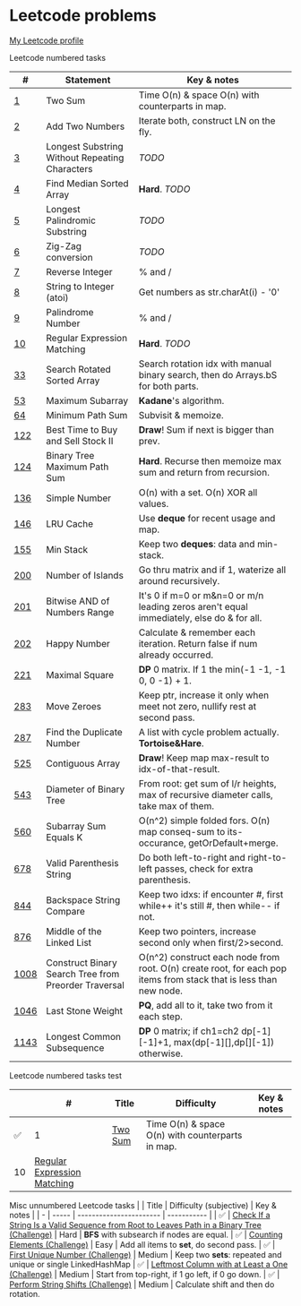 # Leetcode problems

[My Leetcode profile](https://leetcode.com/kndykndy/)

Leetcode numbered tasks

| # | Statement | Key & notes |
| - | --------- | ----------- |
[1](https://leetcode.com/problems/two-sum/) | Two Sum | Time O(n) & space O(n) with counterparts in map.
[2](https://leetcode.com/problems/add-two-numbers) | Add Two Numbers | Iterate both, construct LN on the fly.
[3](https://leetcode.com/problems/longest-substring-without-repeating-characters) | Longest Substring Without Repeating Characters | _TODO_
[4](https://leetcode.com/problems/median-of-two-sorted-arrays/) | Find Median Sorted Array | **Hard**. _TODO_
[5](https://leetcode.com/problems/longest-palindromic-substring) | Longest Palindromic Substring | _TODO_
[6](https://leetcode.com/problems/zigzag-conversion) | Zig-Zag conversion | _TODO_
[7](https://leetcode.com/problems/reverse-integer) | Reverse Integer | % and /
[8](https://leetcode.com/problems/string-to-integer-atoi) | String to Integer (atoi) | Get numbers as str.charAt(i) - '0'
[9](https://leetcode.com/problems/palindrome-number) | Palindrome Number | % and /
[10](https://leetcode.com/problems/regular-expression-matching/) | Regular Expression Matching | **Hard**. _TODO_
[33](https://leetcode.com/problems/search-in-rotated-sorted-array/) | Search Rotated Sorted Array | Search rotation idx with manual binary search, then do Arrays.bS for both parts.
[53](https://leetcode.com/problems/maximum-subarray/) | Maximum Subarray | **Kadane**'s algorithm.
[64](https://leetcode.com/problems/minimum-path-sum/) | Minimum Path Sum | Subvisit & memoize.
[122](https://leetcode.com/problems/best-time-to-buy-and-sell-stock-ii/) | Best Time to Buy and Sell Stock II | **Draw**! Sum if next is bigger than prev.
[124](https://leetcode.com/problems/binary-tree-maximum-path-sum/submissions/) | Binary Tree Maximum Path Sum | **Hard**. Recurse then memoize max sum and return from recursion.
[136](https://leetcode.com/problems/single-number/) | Simple Number | O(n) with a set. O(n) XOR all values.
[146](https://leetcode.com/problems/lru-cache/) | LRU Cache | Use **deque** for recent usage and map.
[155](https://leetcode.com/problems/min-stack/) | Min Stack | Keep two **deques**: data and min-stack.
[200](https://leetcode.com/problems/number-of-islands/) | Number of Islands | Go thru matrix and if 1, waterize all around recursively.
[201](https://leetcode.com/problems/bitwise-and-of-numbers-range/) | Bitwise AND of Numbers Range | It's 0 if m=0 or m&n=0 or m/n leading zeros aren't equal immediately, else do & for all.
[202](https://leetcode.com/problems/happy-number/) | Happy Number | Calculate & remember each iteration. Return false if num already occurred.
[221](https://leetcode.com/problems/maximal-square/) | Maximal Square | **DP** 0 matrix. If 1 the min(-1 -1, -1 0, 0 -1) + 1.
[283](https://leetcode.com/problems/move-zeroes/) | Move Zeroes | Keep ptr, increase it only when meet not zero, nullify rest at second pass.
[287](https://leetcode.com/problems/find-the-duplicate-number/) | Find the Duplicate Number | A list with cycle problem actually. **Tortoise&Hare**.
[525](https://leetcode.com/problems/contiguous-array/) | Contiguous Array | **Draw**! Keep map max-result to idx-of-that-result.
[543](https://leetcode.com/problems/diameter-of-binary-tree/) | Diameter of Binary Tree | From root: get sum of l/r heights, max of recursive diameter calls, take max of them.
[560](https://leetcode.com/problems/subarray-sum-equals-k/) | Subarray Sum Equals K | O(n^2) simple folded fors. O(n) map conseq-sum to its-occurance, getOrDefault+merge.
[678](https://leetcode.com/problems/valid-parenthesis-string/solution/) | Valid Parenthesis String | Do both left-to-right and right-to-left passes, check for extra parenthesis.
[844](https://leetcode.com/problems/backspace-string-compare/) | Backspace String Compare | Keep two idxs: if encounter #, first while++ it's still #, then while-- if not.
[876](https://leetcode.com/problems/middle-of-the-linked-list/) | Middle of the Linked List | Keep two pointers, increase second only when first/2>second.
[1008](https://leetcode.com/problems/construct-binary-search-tree-from-preorder-traversal/) | Construct Binary Search Tree from Preorder Traversal | O(n^2) construct each node from root. O(n) create root, for each pop items from stack that is less than new node.
[1046](https://leetcode.com/problems/last-stone-weight/) | Last Stone Weight | **PQ**, add all to it, take two from it each step.
[1143](https://leetcode.com/problems/longest-common-subsequence/) | Longest Common Subsequence | **DP** 0 matrix; if ch1=ch2 dp[-1][-1]+1, max(dp[-1][],dp[][-1]) otherwise.

Leetcode numbered tasks test

|   | # | Title | Difficulty | Key & notes |
| - | - | ----- | ---------- | ----------- |
:white_check_mark: | 1 | [Two Sum](https://leetcode.com/problems/two-sum/) | Time O(n) & space O(n) with counterparts in map.
 | 10 | [Regular Expression Matching](https://leetcode.com/problems/regular-expression-matching/) | 

Misc unnumbered Leetcode tasks
|   | Title | Difficulty (subjective) | Key & notes |
| - | ----- | ----------------------- | ----------- |
| :white_check_mark: | [Check If a String Is a Valid Sequence from Root to Leaves Path in a Binary Tree (Challenge)](https://leetcode.com/explore/featured/card/30-day-leetcoding-challenge/532/week-5/3315/) | Hard | **BFS** with subsearch if nodes are equal.
| :white_check_mark: | [Counting Elements (Challenge)](https://leetcode.com/explore/featured/card/30-day-leetcoding-challenge/528/week-1/3289/) | Easy | Add all items to **set**, do second pass.
| :white_check_mark: | [First Unique Number (Challenge)](https://leetcode.com/explore/featured/card/30-day-leetcoding-challenge/531/week-4/3313/) | Medium | Keep two **sets**: repeated and unique or single LinkedHashMap
| :white_check_mark: | [Leftmost Column with at Least a One (Challenge)](https://leetcode.com/explore/featured/card/30-day-leetcoding-challenge/530/week-3/3306/) | Medium | Start from top-right, if 1 go left, if 0 go down.
| :white_check_mark: | [Perform String Shifts (Challenge)](https://leetcode.com/explore/featured/card/30-day-leetcoding-challenge/529/week-2/3299/) | Medium | Calculate shift and then do rotation.
